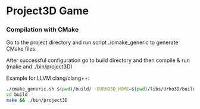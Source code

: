 # Project3D Game

### Compilation with CMake
Go to the project directory and run script ./cmake\_generic to generate CMake files.

After successful configuration go to build directory and then compile & run (make and ./bin/project3D)

Example for LLVM clang/clang++:

```bash
./cmake_generic.sh $(pwd)/build/ -DURHO3D_HOME=$(pwd)/libs/Urho3D/build -DCMAKE_CXX_COMPILER=clang++ -DCMAKE_C_COMPILER=clang -DURHO3D_C++11=1 -Wno-deprecated
cd build
make && ./bin/project3D
```

